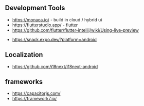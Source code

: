 

## Development Tools
* https://monaca.io/ - build in cloud / hybrid ui
* https://flutterstudio.app/ - flutter
* https://github.com/flutter/flutter-intellij/wiki/Using-live-preview
- https://snack.expo.dev/?platform=android

## Localization
* https://github.com/i18next/i18next-android

## frameworks
* https://capacitorjs.com/
* https://framework7.io/